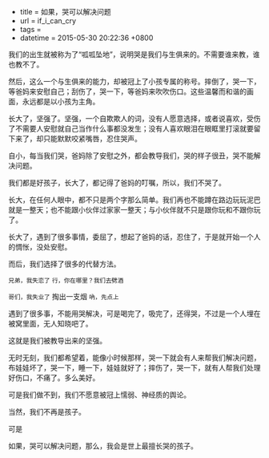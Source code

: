 - title = 如果，哭可以解决问题
 - url = if_i_can_cry
 - tags = 
 - datetime = 2015-05-30 20:22:36 +0800

我们的出生就被称为了“呱呱坠地”，说明哭是我们与生俱来的。不需要谁来教，谁也教不了。

然后，这么一个与生俱来的能力，却被冠上了小孩专属的称号。摔倒了，哭一下，等爸妈来安慰自己；刮伤了，哭一下，等爸妈来吹吹伤口。这些温馨而和谐的画面，永远都是以小孩为主角。

长大了，坚强了。坚强，一个自欺欺人的词，没有人愿意选择，或者说喜欢，受伤了不需要人安慰就自己当作什么事都没发生；没有人喜欢眼泪在眼眶里打滚就要留下来了，却只能默默咬紧嘴唇，忍住哭声。


<!--more-->


自小，每当我们哭，爸妈除了安慰之外，都会教导我们，哭的样子很丑，哭不能解决问题。

我们都是好孩子，长大了，都记得了爸妈的叮嘱，所以，我们不哭了。

长大，在任何人眼中，都不只是两个字那么简单。我们再也不能蹲在路边玩玩泥巴就是一整天；也不能跟小伙伴过家家一整天；与小伙伴就不只是跟你玩和不跟你玩了。

长大了，遇到了很多事情，委屈了，想起了爸妈的话，忍住了，于是就开始一个人的惆怅，没处安慰。

而后，我们选择了很多的代替方法。

`兄弟，我失恋了` `行，你在哪里？我们去劈酒`

`哥们，我失业了` 掏出一支烟 `吶，先点上`

遇到了很多事，不能用哭解决，可是喝完了，吸完了，还得哭，不过是一个人埋在被窝里面，无人知晓吧了。

这就是我们被教导出来的坚强。

无时无刻，我们都希望着，能像小时候那样，哭一下就会有人来帮我们解决问题，布娃娃坏了，哭一下，睡一下，娃娃就好了；摔伤了，哭一下，就有人帮我们处理好伤口，不痛了。多么美好。

可是我们做不到，我们不愿意被冠上懦弱、神经质的舆论。

当然，我们不再是孩子。

可是

如果，哭可以解决问题，那么，我会是世上最擅长哭的孩子。